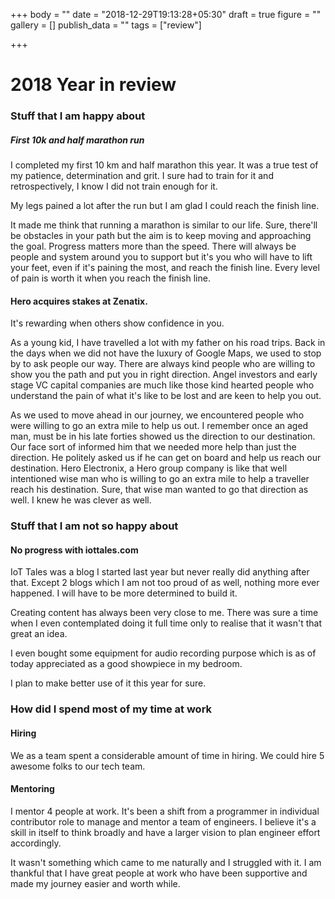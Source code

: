 +++
body = ""
date = "2018-12-29T19:13:28+05:30"
draft = true
figure = ""
gallery = []
publish_data = ""
tags = ["review"]

+++
# 2018 Year in review

### Stuff that I am happy about

##### First 10k and half marathon run

I completed my first 10 km and half marathon this year. It was a true test of my patience, determination and grit. I sure had to train for it and retrospectively, I know I did not train enough for it.

My legs pained a lot after the run but I am glad I could reach the finish line.

It made me think that running a marathon is similar to our life. Sure, there'll be obstacles in your path but the aim is to keep moving and approaching the goal. Progress matters more than the speed. There will always be people and system around you to support but it's you who will have to lift your feet, even if it's paining the most, and reach the finish line. Every level of pain is worth it when you reach the finish line.

#### Hero acquires stakes at Zenatix.

It's rewarding when others show confidence in you.

As a young kid, I have travelled a lot with my father on his road trips. Back in the days when we did not have the luxury of Google Maps, we used to stop by to ask people our way. There are always kind people who are willing to show you the path and put you in right direction. Angel investors and early stage VC capital companies are much like those kind hearted people who understand the pain of what it's like to be lost and are keen to help you out.

As we used to move ahead in our journey, we encountered people who were willing to go an extra mile to help us out. I remember once an aged man, must be in his late forties showed us the direction to our destination. Our face sort of informed him that we needed more help than just the direction. He politely asked us if he can get on board and help us reach our destination. Hero Electronix, a Hero group company is like that well intentioned wise man who is willing to go an extra mile to help a traveller reach his destination. Sure, that wise man wanted to go that direction as well. I knew he was clever as well. 

### Stuff that I am not so happy about

#### No progress with iottales.com

IoT Tales was a blog I started last year but never really did anything after that. Except 2 blogs which I am not too proud of as well, nothing more ever happened. I will have to be more determined to build it. 

Creating content has always been very close to me. There was sure a time when I even contemplated doing it full time only to realise that it wasn't that great an idea.

I even bought some equipment for audio recording purpose which is as of today appreciated as a good showpiece in my bedroom. 

I plan to make better use of it this year for sure.

### How did I spend most of my time at work

#### Hiring

We as a team spent a considerable amount of time in hiring. We could hire 5 awesome folks to our tech team.

#### Mentoring

I mentor 4 people at work. It's been a shift from a programmer in individual contributor role to manage and mentor a team of engineers. I believe it's a skill in itself to think broadly and have a larger vision to plan engineer effort accordingly. 

It wasn't something which came to me naturally and I struggled with it. I am thankful that I have great people at work who have been supportive and made my journey easier and worth while.